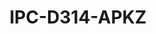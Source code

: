---
title: "IPC-D314-APKZ"
description: "4MP Vandal-resistant Network IR VF Dome Camera"
image: "/images/vari/vari (1).png"
images:
  - url: "/images/vari/vari (1).png"
    caption: "Front view"
features:
  - Day/night functionality
  - Smart IR, up to 30m (98ft) IR distance
  - 2D/3D DNR (Digital Noise Reduction)
  - Built-in Mic
  - Ultra 265, H.265, H.264, MJPEG
  - ROI (Region of Interest)
  - ONVIF Conformance
  - Wide temperature range:- -30°C ~ 60°C (-22°F ~ 140°F)
  - Wide voltage range of ±25%
  - IK10 vandal resistant
  - IP67
  - 3-Axis
specifications: 
  Sensor: 1/2.7", progressive scan, CMOS
  Lens: 2.8 ~ 12mm, AF automatic focusing and motorized zoom lens
  Lens (mm): 2.8 / 12
  Detect (m): 63.0 / 270.0
  Observe (m): 25.2 / 108.0
  Recognize (m): 12.6 / 54.0
  Identify (m): 6.3 / 27.0
  Angle of View (H): 102.79°~ 30.86°
  Angle of View (V): 54.50°~ 17.49°
  Angle of View (O): 106.94°~35.49°
  Adjustment angle: Pan:- 3° ~ 360°, Tilt:- 0° ~ 70°, Rotate:- 3° ~ 360°
  Shutter: Auto/Manual, 1 ~ 1/100000s
  Minimum Illumination: Colour:- 0.005Lux (F1.8, AGC ON); 0Lux with IR on
  Day/Night: IR-cut filter with auto switch (ICR)
  Digital noise reduction: 2D/3D DNR
  IR Range: Up to 30m (98ft) IR range
  Defog: Digital Defog
  WDR: 120dB
  Audio Compression: G.711
  Suppression: Supported
  Sampling Rate: 8KHZ
  Edge Storage: Micro SD, up to 256GB
  Network Storage: ANR,NAS(NFS)
  Video Compression: Ultra 265, H.265, H.264, MJPEG
  H.264 code profile: Baseline profile, Main profile, High profile
  Frame Rate: Main Stream:- 4MP (2560*1440), Max 25fps; 3MP (2304*1296), Max 30fps; 1080P (1920*1080), Max 30fps;
  Sub Stream: 720P (1280*720), Max 30fps; D1 (720*576), Max 30fps; 640*360,Max 30fps;
  HLC: Supported
  BLC: Supported
  OSD: Up to 4 OSDs
  Privacy Mask: Up to 4 areas
  ROI: Up to 8 areas
  Motion Detection: Up to 4 areas
  Behavior Detection: intrusion(based on human body detection), motion detection, tampering alarm, audio detection
  Protocols: IPv4, IPv6, IGMP, ICMP, ARP, TCP, UDP, DHCP, RTP, RTSP, RTCP, DNS, DDNS, NTP, FTP, UPnP, HTTP, HTTPS, SMTP, SSL, QoS, RTMP
  Compatible Integration: ONVIF (Profile S, Profile T, Profile G), API
  Web Browser: Plug-in required live view:- IE 10 and above, Chrome 45 and above, Firefox 52 and above, Edge 79 and above
  Plug-in free live view: Chrome 57.0 and above, Firefox 58.0 and above, Edge 16 and above
  Network: 10/100M Base-TX Ethernet
  Built-in Mic: Supported
  Power: DC 12V±25%, PoE (IEEE 802.3af)
  Power consumption: Max 6.0W
  Dimensions (Ø x H): Ø128 x 100mm (Ø5.0” x 3.9”)
  Weight: 0.56kg (1.23lb)
  Working Environment: -30°C ~ 60°C (-22°F ~ 140°F), Humidity:- ≤95% RH (non-condensing)
  Surge Protection: 6KV
  Ingress Protection: IP67
  Vandal Resistant: IK10
  Reset Button: Supported
---
